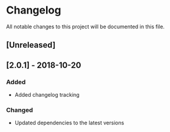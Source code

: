 # Changelog
All notable changes to this project will be documented in this file.

## [Unreleased]

## [2.0.1] - 2018-10-20
### Added
- Added changelog tracking

### Changed
- Updated dependencies to the latest versions
